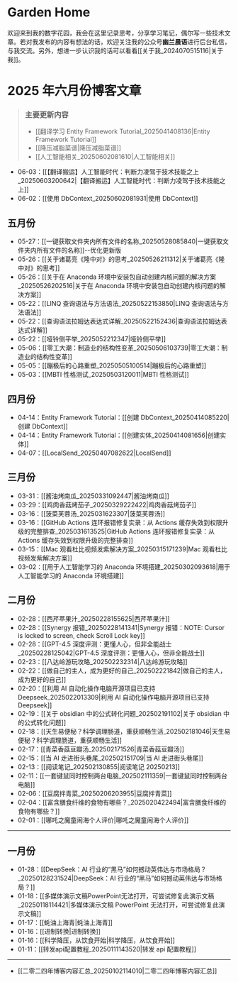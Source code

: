 # Garden Home

欢迎来到我的数字花园，我会在这里记录思考，分享学习笔记，偶尔写一些技术文章。若对我发布的内容有想法的话，欢迎关注我的公众号**幽兰晨语**进行后台私信，与我交流。另外，想进一步认识我的话可以看看[[关于我_2024070515116|关于我]]。

# 2025 年六月份博客文章

> ### 主要更新内容
> - [[翻译学习 Entity Framework Tutorial_2025041408136|Entity Framework Tutorial]] 
> - [[降压减脂菜谱|降压减脂菜谱]] 
> - [[人工智能相关_20250602081610|人工智能相关]] 

- 06-03：[[【翻译搬运】人工智能时代：判断力凌驾于技术技能之上_20250603200642|【翻译搬运】人工智能时代：判断力凌驾于技术技能之上]]
- 06-02：[[使用 DbContext_20250602081931|使用 DbContext]] 

## 五月份

- 05-27：[[一键获取文件夹内所有文件的名称_20250528085840|一键获取文件夹内所有文件的名称]]--优化更新版
- 05-26：[[关于诸葛亮《隆中对》的思考_20250526211312|关于诸葛亮《隆中对》的思考]]
- 05-26：[[关于在 Anaconda 环境中安装包自动创建内核问题的解决方案_20250526202516|关于在 Anaconda 环境中安装包自动创建内核问题的解决方案]] 
- 05-22：[[LINQ 查询语法与方法语法_20250522153850|LINQ 查询语法与方法语法]] 
- 05-22：[[查询语法拉姆达表达式详解_20250522152436|查询语法拉姆达表达式详解]] 
- 05-22：[[哑铃侧平举_2025052212347|哑铃侧平举]] 
- 05-06：[[零工大潮：制造业的结构性变革_20250506103739|零工大潮：制造业的结构性变革]] 
- 05-05：[[蹦极后的心路重塑_20250505100514|蹦极后的心路重塑]] 
- 05-03：[[MBTI 性格测试_20250503120011|MBTI 性格测试]] 

## 四月份

- 04-14：Entity Framework Tutorial：[[创建 DbContext_20250414085220|创建 DbContext]]
- 04-14：Entity Framework Tutorial：[[创建实体_20250414081656|创建实体]] 
- 04-07：[[LocalSend_20250407082622|LocalSend]]

## 三月份

- 03-31：[[酱油烤南瓜_20250331092447|酱油烤南瓜]]
- 03-29：[[鸡肉香菇烤茄子_20250329222422|鸡肉香菇烤茄子]] 
- 03-16：[[菠菜芙蓉汤_2025031623307|菠菜芙蓉汤]] 
- 03-16：[[GitHub Actions 连环报错修复实录：从 Actions 缓存失效到权限升级的完整排查_2025031613525|GitHub Actions 连环报错修复实录：从 Actions 缓存失效到权限升级的完整排查]]
- 03-15：[[Mac 观看杜比视频发紫解决方案_20250315171239|Mac 观看杜比视频发紫解决方案]]
- 03-02：[[用于人工智能学习的 Anaconda 环境搭建_20250302093618|用于人工智能学习的 Anaconda 环境搭建]]

## 二月份

- 02-28：[[西芹苹果汁_20250228155625|西芹苹果汁]]
- 02-28：[[Synergy 报错_20250228141341|Synergy 报错：NOTE: Cursor is locked to screen, check Scroll Lock key]]
- 02-28：[[GPT-4.5 深度评测：更懂人心，但非全能战士_20250228125042|GPT-4.5 深度评测：更懂人心，但非全能战士]] 
- 02-23：[[八达岭游玩攻略_202502232314|八达岭游玩攻略]] 
- 02-22：[[做自己的主人，成为更好的自己_202502221842|做自己的主人，成为更好的自己]] 
- 02-20：[[利用 AI 自动化操作电脑开源项目已支持 Deepseek_2025022013309|利用 AI 自动化操作电脑开源项目已支持 Deepseek]]
- 02-19：[[关于 obsidian 中的公式转化问题_202502191102|关于 obsidian 中的公式转化问题]] 
- 02-18：[[天生易便秘？科学调理肠道，重获顺畅生活_202502181046|天生易便秘？科学调理肠道，重获顺畅生活]] 
- 02-17：[[青菜香菇豆瓣汤_202502171526|青菜香菇豆瓣汤]] 
- 02-15：[[当 AI 走进街头巷尾_202502151709|当 AI 走进街头巷尾]] 
- 02-13：[[阅读笔记_202502130855|阅读笔记 20250213]] 
- 02-11：[[一套键鼠同时控制两台电脑_202502111359|一套键鼠同时控制两台电脑]]
- 02-06：[[豆腐拌青菜_20250206203955|豆腐拌青菜]]
- 02-04：[[富含膳食纤维的食物有哪些？_2025020422494|富含膳食纤维的食物有哪些？]]
- 02-01：[[哪吒之魔童闹海个人评价|哪吒之魔童闹海个人评价]] 

---

## 一月份

- 01-28：[[DeepSeek：AI 行业的“黑马”如何撼动英伟达与市场格局？_20250128231524|DeepSeek：AI 行业的“黑马”如何撼动英伟达与市场格局？]]
- 01-18：[[多媒体演示文稿PowerPoint无法打开，可尝试修复此演示文稿_20250118114421|多媒体演示文稿 PowerPoint 无法打开，可尝试修复此演示文稿]]
- 01-17：[[蚝油上海青|蚝油上海青]] 
- 01-16：[[进制转换|进制转换]] 
- 01-16：[[科学降压，从饮食开始|科学降压，从饮食开始]] 
- 01-11：[[转发api配置教程_20250111143520|转发 api 配置教程]] 

---

- [[二零二四年博客内容汇总_20250102114010|二零二四年博客内容汇总]]